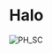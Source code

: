 # Halo
![PH_SC](https://github.com/ziptye/Halo/assets/105367626/b84b6ac5-a563-4460-8884-56de1ead9ab5)
